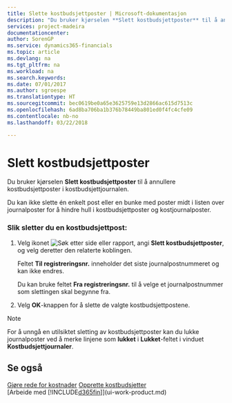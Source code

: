 ```yaml
---
title: Slette kostbudsjettposter | Microsoft-dokumentasjon
description: "Du bruker kjørselen **Slett kostbudsjettposter** til å annullere kostbudsjettposter i kostbudsjettjournalen."
services: project-madeira
documentationcenter: 
author: SorenGP
ms.service: dynamics365-financials
ms.topic: article
ms.devlang: na
ms.tgt_pltfrm: na
ms.workload: na
ms.search.keywords: 
ms.date: 07/01/2017
ms.author: sgroespe
ms.translationtype: HT
ms.sourcegitcommit: bec0619be0a65e3625759e13d2866ac615d7513c
ms.openlocfilehash: 6ad8ba706ba1b376b78449ba801ed0f4fc4cfe09
ms.contentlocale: nb-no
ms.lasthandoff: 03/22/2018

---
```

# <a name="delete-cost-budget-entries"></a>Slett kostbudsjettposter
Du bruker kjørselen **Slett kostbudsjettposter** til å annullere kostbudsjettposter i kostbudsjettjournalen.  

Du kan ikke slette én enkelt post eller en bunke med poster midt i listen over journalposter for å hindre hull i kostbudsjettposter og kostjournalposter.  

### <a name="to-delete-a-cost-budget-entry"></a>Slik sletter du en kostbudsjettpost:  

1.  Velg ikonet ![Søk etter side eller rapport](media/ui-search/search_small.png "Søk etter side eller rapport"), angi **Slett kostbudsjettposter**, og velg deretter den relaterte koblingen.  

    Feltet **Til registreringsnr.** inneholder det siste journalpostnummeret og kan ikke endres.  

    Du kan bruke feltet **Fra registreringsnr.** til å velge et journalpostnummer som slettingen skal begynne fra.  
2.  Velg **OK**-knappen for å slette de valgte kostbudsjettpostene.  

> [!NOTE]  
>  For å unngå en utilsiktet sletting av kostbudsjettposter kan du lukke journalposter ved å merke linjene som **lukket** i **Lukket**-feltet i vinduet **Kostbudsjettjournaler**.  

## <a name="see-also"></a>Se også  
[Gjøre rede for kostnader](finance-manage-cost-accounting.md)
[Opprette kostbudsjetter](finance-create-cost-budgets.md)  
[Arbeide med [!INCLUDE[d365fin](includes/d365fin_md.md)]](ui-work-product.md)

